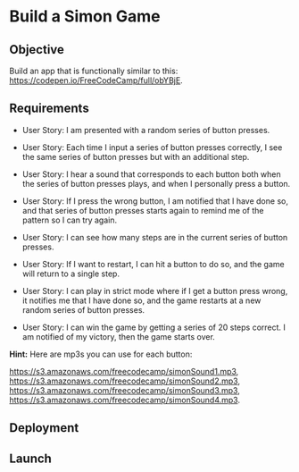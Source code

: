 # Build a Simon Game

## Objective

Build an app that is functionally similar to this: https://codepen.io/FreeCodeCamp/full/obYBjE.

## Requirements

* User Story: I am presented with a random series of button presses.

* User Story: Each time I input a series of button presses correctly, I see the same series of button presses but with an additional step.

* User Story: I hear a sound that corresponds to each button both when the series of button presses plays, and when I personally press a button.

* User Story: If I press the wrong button, I am notified that I have done so, and that series of button presses starts again to remind me of the pattern so I can try again.

* User Story: I can see how many steps are in the current series of button presses.

* User Story: If I want to restart, I can hit a button to do so, and the game will return to a single step.

* User Story: I can play in strict mode where if I get a button press wrong, it notifies me that I have done so, and the game restarts at a new random series of button presses.

* User Story: I can win the game by getting a series of 20 steps correct. I am notified of my victory, then the game starts over.

**Hint:** Here are mp3s you can use for each button:  

https://s3.amazonaws.com/freecodecamp/simonSound1.mp3,   
https://s3.amazonaws.com/freecodecamp/simonSound2.mp3,  
https://s3.amazonaws.com/freecodecamp/simonSound3.mp3,  
https://s3.amazonaws.com/freecodecamp/simonSound4.mp3.    

## Deployment


## Launch

<!-- [Simon Game Live Demo]() -->
